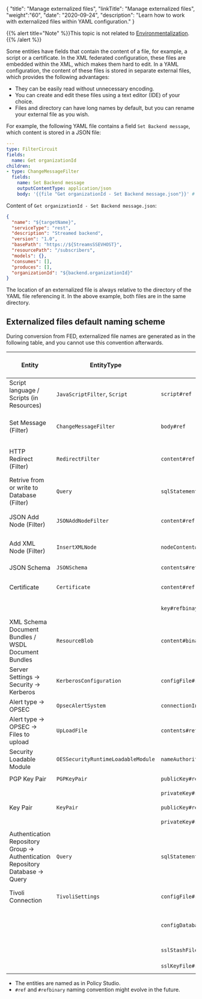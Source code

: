 {
"title": "Manage externalized files",
"linkTitle": "Manage externalized files",
"weight":"60",
"date": "2020-09-24",
"description": "Learn how to work with externalized files within YAML configuration."
}

{{% alert title="Note" %}}This topic is not related to [Environmentalization](/docs/apim_yamles/yamles_environmentalization).{{% /alert %}}

Some entities have fields that contain the content of a file, for example, a script or a certificate. In the XML federated configuration, these files are embedded within the XML, which makes them hard to edit. In a YAML configuration, the content of these files is stored in separate external files, which provides the following advantages:

* They can be easily read without unnecessary encoding.
* You can create and edit these files using a text editor (IDE) of your choice.
* Files and directory can have long names by default, but you can rename your external file as you wish.

For example, the following YAML file contains a field `Set Backend message`, which content is stored in a JSON file:

```yaml
---
type: FilterCircuit
fields:
  name: Get organizationId
children:
- type: ChangeMessageFilter
  fields:
    name: Set Backend message
    outputContentType: application/json
    body: '{{file "Get organizationId - Set Backend message.json"}}' # the message has been externalized
```

Content of `Get organizationId - Set Backend message.json`:

```json
{
  "name": "${targetName}",
  "serviceType": "rest",
  "description": "Streamed backend",
  "version": "1.0",
  "basePath": "https://${StreamsSSEVHOST}",
  "resourcePath": "/subscribers",
  "models": {},
  "consumes": [],
  "produces": [],
  "organizationId": "${backend.organizationId}"
}
```

The location of an externalized file is always relative to the directory of the YAML file referencing it. In the above example, both files are in the same directory.

## Externalized files default naming scheme

During conversion from FED, externalized file names are generated as in the following table, and you cannot use this convention afterwards.

| Entity | EntityType | Field | Externalized file name scheme | Possible extensions | Additional rules | Environmentalization possible inside file content |
| --- | --- | --- | --- | --- | --- | --- |
| Script language / Scripts (in Resources) | `JavaScriptFilter`, `Script` | `script#ref` | `<Parent entity>-Files/<entity field "name">` | `.groovy`, `.js`, `.nashorn.js`, `.py` |  | Yes |
| Set Message (Filter) | `ChangeMessageFilter` | `body#ref` | `<Parent entity>-Files/<entity field "name">` | `.json`, `.html`, `.xml`, `.txt` | Extension depends on content type content. | Yes |
| HTTP Redirect (Filter) | `RedirectFilter` | `content#ref` | `<Parent entity>-Files/<entity field "name">` | `.json`, `.html`, `.xml`, `.txt` | Extension depends on content type content. | Yes |
| Retrive from or write to Database  (Filter) | `Query` | `sqlStatement#ref` | `<Parent entity>-Files/<entity field "name">` | `.sql` |  | Yes |
| JSON Add Node (Filter) | `JSONAddNodeFilter` | `content#ref` | `<Parent entity>-Files/<entity field "name">` | `.json` |  | Yes |
| Add XML Node (Filter) | `InsertXMLNode` | `nodeContent#ref` | `<Parent entity>-Files/<entity field "name">` | `.xml` |  | Yes |
| JSON Schema | `JSONSchema` | `contents#ref` | `<entity field "name">` | `.json` |  | Yes |
| Certificate | `Certificate` | `content#ref` | `<entity field "dname">-cert` | `.pem` | [How to add a new certificate](/docs/apim_yamles/yamles_edit/#how-to-add-a-new-certificate-and-private-key-to-a-yaml-configuration) | No |
|             |               | `key#refbinay` | `<entity field "dname">-key` | `.pem` | [How to add a private key](/docs/apim_yamles/yamles_edit/#how-to-add-a-new-certificate-and-private-key-to-a-yaml-configuration) | No |
| XML Schema Document Bundles / WSDL Document Bundles | `ResourceBlob` | `content#binary` | `<entity fields "ID">` (generated by Policy Studio but can be manually set) | `.xsd`, `.dtd`, `.wsdl` | Extension depends on content on type | No |
| Server Settings → Security → Kerberos  | `KerberosConfiguration` | `configFile#ref` | `<entity fields "name">` | `.krb5.conf` |  | No |
| Alert type → OPSEC | `OpsecAlertSystem` | `connectionInfo#ref` | `<entity fields "name">` | `.conf` |  | No |
| Alert type → OPSEC → Files to upload | `UpLoadFile` | `contents#refbinary` | `upload-files/<entity fields "name">` | n/a | | No |
| Security Loadable Module | `OESSecurityRuntimeLoadableModule` | `nameAuthorityDefinition#ref` | `<entity fields "name">` | `.xml` | | No |
| PGP Key Pair | `PGPKeyPair` | `publicKey#refbinary`  | `<entity field "alias">-pub` | `.crt` |  | No |
|              |            | `privateKey#refbinary` | `<entity field "alias">-sec` | `.asc` |  | No |
| Key Pair | `KeyPair` | `publicKey#refbinary`  | `<entity field "alias">` | `.pub` |  | No |
|          |         | `privateKey#refbinary` | `<entity field "alias">` | `.pem` |  | No |
| Authentication Repository Group → Authentication Repository Database → Query   | `Query` | `sqlStatement#ref`  | `<Grand Parent entity field "name">/<Parent entity field "name"> - <entity field "name">` | `.sql` |  | No |
| Tivoli Connection | `TivoliSettings` | `configFile#ref`         | `<entity field "name">` | `.conf` | Tivoli configuration File                        | No |
|                   |                | `configDatabaseFile#refbinary` | `<entity field "name">` | `.db.conf`   | Tivoli Configuration Database File. | No |
|                   |                | `sslStashFile#refbinary`       | `<entity field "name">` | `.ssl.key`   | SSL Stash file                      | No |
|                   |                | `sslKeyFile#refbinary`         | `<entity field "name">` | `.ssl.stash` | SSL Key file                        | No |

* The entities are named as in Policy Studio.
* `#ref` and `#refbinary` naming convention might evolve in the future.
